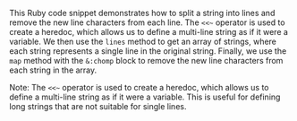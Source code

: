 
This Ruby code snippet demonstrates how to split a string into lines and remove the new line characters from each line. The `<<~` operator is used to create a heredoc, which allows us to define a multi-line string as if it were a variable. We then use the `lines` method to get an array of strings, where each string represents a single line in the original string. Finally, we use the `map` method with the `&:chomp` block to remove the new line characters from each string in the array.

Note: The `<<~` operator is used to create a heredoc, which allows us to define a multi-line string as if it were a variable. This is useful for defining long strings that are not suitable for single lines.